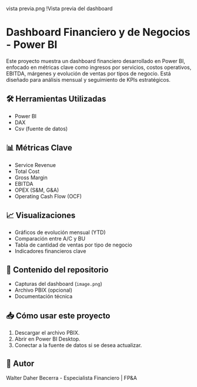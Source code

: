 vista previa.png
!Vista previa del dashboard

# Dashboard Financiero y de Negocios - Power BI

Este proyecto muestra un dashboard financiero desarrollado en Power BI, enfocado en métricas clave como ingresos por servicios, costos operativos, EBITDA, márgenes y evolución de ventas por tipos de negocio. Está diseñado para análisis mensual y seguimiento de KPIs estratégicos.

## 🛠️ Herramientas Utilizadas
- Power BI
- DAX
- Csv (fuente de datos)

## 📊 Métricas Clave
- Service Revenue
- Total Cost
- Gross Margin
- EBITDA
- OPEX (S&M, G&A)
- Operating Cash Flow (OCF)

## 📈 Visualizaciones
- Gráficos de evolución mensual (YTD)
- Comparación entre A/C y BU
- Tabla de cantidad de ventas por tipo de negocio
- Indicadores financieros clave

## 📁 Contenido del repositorio
- Capturas del dashboard (`image.png`)
- Archivo PBIX (opcional)
- Documentación técnica

## 📥 Cómo usar este proyecto
1. Descargar el archivo PBIX.
2. Abrir en Power BI Desktop.
3. Conectar a la fuente de datos si se desea actualizar.

## 👤 Autor
Walter Daher Becerra - Especialista Financiero | FP&A
